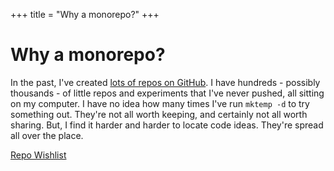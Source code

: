 +++
title = "Why a monorepo?"
+++

# Why a monorepo?

In the past, I've created [lots of repos on GitHub](https://github.com/patmaddox?tab=repositories&q=&type=source&language=&sort=).
I have hundreds - possibly thousands - of little repos and experiments that I've never pushed, all sitting on my computer.
I have no idea how many times I've run `mktemp -d` to try something out.
They're not all worth keeping, and certainly not all worth sharing.
But, I find it harder and harder to locate code ideas.
They're spread all over the place.

[Repo Wishlist](repo-wishlist.md)
